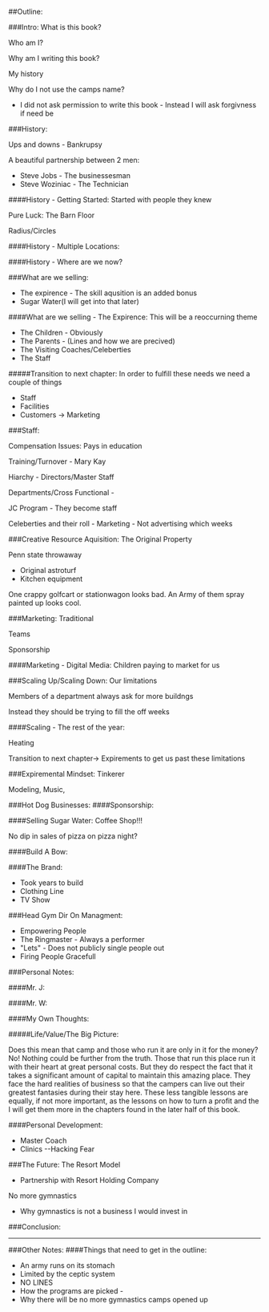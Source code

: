 ##Outline:


###Intro:
What is this book?

Who am I?

Why am I writing this book?

My history

Why do I not use the camps name?

- I did not ask permission to write this book -  Instead I will ask forgivness if need be


###History:

Ups and downs - Bankrupsy

A beautiful partnership between 2 men:
* Steve Jobs - The businessesman
* Steve Woziniac - The Technician

####History - Getting Started:
Started with people they knew

Pure Luck: The Barn Floor

Radius/Circles

####History - Multiple Locations:

####History - Where are we now?


###What are we selling:
* The expirence - The skill aqusition is an added bonus
* Sugar Water(I will get into that later)

####What are we selling - The Expirence:
This will be a reoccurning theme

- The Children - Obviously
- The Parents - (Lines and how we are precived)
- The Visiting Coaches/Celeberties
- The Staff 


#####Transition to next chapter: 
In order to fulfill these needs we need a couple of things
* Staff
* Facilities
* Customers -> Marketing



###Staff:

Compensation Issues: Pays in education

Training/Turnover - Mary Kay

Hiarchy - Directors/Master Staff

Departments/Cross Functional - 

JC Program - They become staff

Celeberties and their roll - Marketing - Not advertising which weeks


###Creative Resource Aquisition:
The Original Property

Penn state throwaway
- Original astroturf
- Kitchen equipment 

One crappy golfcart or stationwagon looks bad. An Army of them spray painted up looks cool.


###Marketing:
Traditional

Teams

Sponsorship

####Marketing - Digital Media: 
Children paying to market for us


###Scaling Up/Scaling Down:
Our limitations

Members of a department always ask for more buildngs

Instead they should be trying to fill the off weeks

####Scaling - The rest of the year:

Heating

Transition to next chapter-> Expirements to get us past these limitations

###Expiremental Mindset:
Tinkerer

Modeling, Music, 


###Hot Dog Businesses:
####Sponsorship:

####Selling Sugar Water:
Coffee Shop!!!

No dip in sales of pizza on pizza night?

####Build A Bow:


####The Brand:

- Took years to build
- Clothing Line
- TV Show






###Head Gym Dir On Managment:


* Empowering People
* The Ringmaster - Always a performer
* "Lets" - Does not publicly single people out 
* Firing People Gracefull


###Personal Notes:

####Mr. J:

####Mr. W:

####My Own Thoughts:

#####Life/Value/The Big Picture:


Does this mean that camp and those who run it are only in it for the money? No! Nothing could be further from the truth. Those that run this place run it with their heart at great personal costs. But they do respect the fact that it takes a significant amount of capital to maintain this amazing place. They face the hard realities of business so that the campers can live out their greatest fantasies during their stay here. These less tangible lessons are equally, if not more important, as the lessons on how to turn a profit and the I will get them more in the chapters found in the later half of this book. 



####Personal Development:
- Master Coach
- Clinics
--Hacking Fear






###The Future:
The Resort Model
- Partnership with Resort Holding Company


No more gymnastics
- Why gymnastics is not a business I would invest in







###Conclusion:


------------------------------------------------------------------
###Other Notes:
####Things that need to get in the outline:

* An army runs on its stomach
* Limited by the ceptic system
* NO LINES
* How the programs are picked - 
* Why there will be no more gymnastics camps opened up

